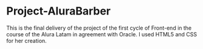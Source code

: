 # Project-AluraBarber
This is the final delivery of the project of the first cycle of Front-end in the course of the Alura Latam in agreement with Oracle. I used HTML5 and CSS for her creation.
